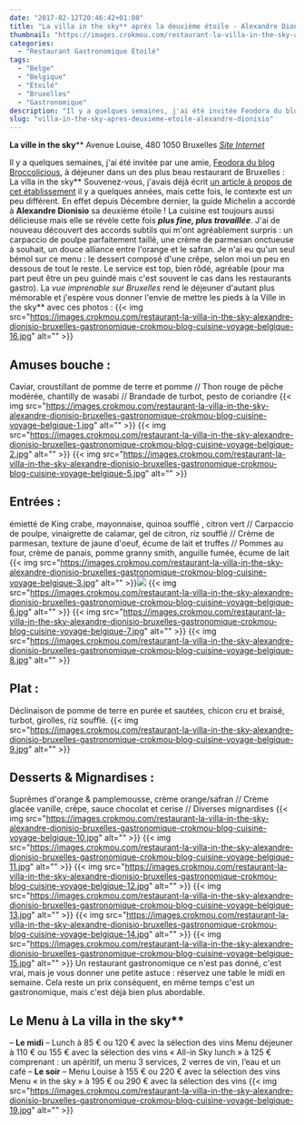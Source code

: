 ```yaml
---
date: "2017-02-12T20:46:42+01:00"
title: "La villa in the sky** après la deuxième étoile - Alexandre Dionisio"
thumbnail: "https://images.crokmou.com/restaurant-la-villa-in-the-sky-alexandre-dionisio-bruxelles-gastronomique-crokmou-blog-cuisine-voyage-belgique-18.jpg"
categories:
  - "Restaurant Gastronomique Étoilé"
tags:
  - "Belge"
  - "Belgique"
  - "Étoilé"
  - "Bruxelles"
  - "Gastronomique"
description: "Il y a quelques semaines, j'ai été invitée Feodora du blog Broccolicious, à déjeuner dans un des plus beau restaurant de Bruxelles : La villa in the sky**"
slug: "villa-in-the-sky-apres-deuxieme-etoile-alexandre-dionisio"
---
```


**La ville in the sky**** Avenue Louise, 480 1050 Bruxelles [_Site Internet_](http://www.lavillainthesky.be/)

Il y a quelques semaines, j'ai été invitée par une amie, [Feodora du blog Broccolicious](http://broccolicious.net/), à déjeuner dans un des plus beau restaurant de Bruxelles : La villa in the sky** Souvenez-vous, j'avais déjà écrit [un article à propos de cet établissement](https://crokmou.com/2015/05/la-villa-in-the-sky-par-alexandre-dionisio) il y a quelques années, mais cette fois, le contexte est un peu différent. En effet depuis Décembre dernier, la guide Michelin a accordé à **Alexandre Dionisio** sa deuxième étoile ! La cuisine est toujours aussi délicieuse mais elle se révèle cette fois _**plus fine, plus travaillée**_. J'ai de nouveau découvert des accords subtils qui m'ont agréablement surpris : un carpaccio de poulpe parfaitement taillé, une crème de parmesan onctueuse à souhait, un douce alliance entre l'orange et le safran. Je n'ai eu qu'un seul bémol sur ce menu : le dessert composé d'une crêpe, selon moi un peu en dessous de tout le reste. Le service est top, bien rôdé, agréable (pour ma part peut être un peu guindé mais c'est souvent le cas dans les restaurants gastro). La _vue imprenable sur Bruxelles_ rend le déjeuner d'autant plus mémorable et j'espère vous donner l'envie de mettre les pieds à la Ville in the sky** avec ces photos : {{< img src="https://images.crokmou.com/restaurant-la-villa-in-the-sky-alexandre-dionisio-bruxelles-gastronomique-crokmou-blog-cuisine-voyage-belgique-16.jpg" alt="" >}}

## **Amuses bouche** :

Caviar, croustillant de pomme de terre et pomme // Thon rouge de pêche modérée, chantilly de wasabi // Brandade de turbot, pesto de coriandre {{< img src="https://images.crokmou.com/restaurant-la-villa-in-the-sky-alexandre-dionisio-bruxelles-gastronomique-crokmou-blog-cuisine-voyage-belgique-1.jpg" alt="" >}} {{< img src="https://images.crokmou.com/restaurant-la-villa-in-the-sky-alexandre-dionisio-bruxelles-gastronomique-crokmou-blog-cuisine-voyage-belgique-2.jpg" alt="" >}} {{< img src="https://images.crokmou.com/restaurant-la-villa-in-the-sky-alexandre-dionisio-bruxelles-gastronomique-crokmou-blog-cuisine-voyage-belgique-5.jpg" alt="" >}}

## **Entrées** :

émietté de King crabe, mayonnaise, quinoa soufflé , citron vert // Carpaccio de poulpe, vinaigrette de calamar, gel de citron, riz soufflé // Crème de parmesan, texture de jaune d'oeuf, écume de lait et truffes // Pommes au four, crème de panais, pomme granny smith, anguille fumée, écume de lait {{< img src="https://images.crokmou.com/restaurant-la-villa-in-the-sky-alexandre-dionisio-bruxelles-gastronomique-crokmou-blog-cuisine-voyage-belgique-3.jpg" alt="" >}}![](https://images.crokmou.com/restaurant-la-villa-in-the-sky-alexandre-dionisio-bruxelles-gastronomique-crokmou-blog-cuisine-voyage-belgique-4.jpg) {{< img src="https://images.crokmou.com/restaurant-la-villa-in-the-sky-alexandre-dionisio-bruxelles-gastronomique-crokmou-blog-cuisine-voyage-belgique-6.jpg" alt="" >}} {{< img src="https://images.crokmou.com/restaurant-la-villa-in-the-sky-alexandre-dionisio-bruxelles-gastronomique-crokmou-blog-cuisine-voyage-belgique-7.jpg" alt="" >}} {{< img src="https://images.crokmou.com/restaurant-la-villa-in-the-sky-alexandre-dionisio-bruxelles-gastronomique-crokmou-blog-cuisine-voyage-belgique-8.jpg" alt="" >}}

## **Plat** :

Déclinaison de pomme de terre en purée et sautées, chicon cru et braisé, turbot, girolles, riz soufflé. {{< img src="https://images.crokmou.com/restaurant-la-villa-in-the-sky-alexandre-dionisio-bruxelles-gastronomique-crokmou-blog-cuisine-voyage-belgique-9.jpg" alt="" >}}

## **Desserts & Mignardises** :

Suprêmes d'orange & pamplemousse, crème orange/safran // Crème glacée vanille, crêpe, sauce chocolat et cerise // Diverses mignardises {{< img src="https://images.crokmou.com/restaurant-la-villa-in-the-sky-alexandre-dionisio-bruxelles-gastronomique-crokmou-blog-cuisine-voyage-belgique-10.jpg" alt="" >}} {{< img src="https://images.crokmou.com/restaurant-la-villa-in-the-sky-alexandre-dionisio-bruxelles-gastronomique-crokmou-blog-cuisine-voyage-belgique-11.jpg" alt="" >}} {{< img src="https://images.crokmou.com/restaurant-la-villa-in-the-sky-alexandre-dionisio-bruxelles-gastronomique-crokmou-blog-cuisine-voyage-belgique-12.jpg" alt="" >}} {{< img src="https://images.crokmou.com/restaurant-la-villa-in-the-sky-alexandre-dionisio-bruxelles-gastronomique-crokmou-blog-cuisine-voyage-belgique-13.jpg" alt="" >}} {{< img src="https://images.crokmou.com/restaurant-la-villa-in-the-sky-alexandre-dionisio-bruxelles-gastronomique-crokmou-blog-cuisine-voyage-belgique-14.jpg" alt="" >}} {{< img src="https://images.crokmou.com/restaurant-la-villa-in-the-sky-alexandre-dionisio-bruxelles-gastronomique-crokmou-blog-cuisine-voyage-belgique-15.jpg" alt="" >}} Un restaurant gastronomique ce n'est pas donné, c'est vrai, mais je vous donner une petite astuce : réservez une table le midi en semaine. Cela reste un prix conséquent, en même temps c'est un gastronomique, mais c'est déjà bien plus abordable.

## Le Menu à La villa in the sky**

– **Le midi** – Lunch à 85 € ou 120 € avec la sélection des vins Menu déjeuner à 110 € ou 155 € avec la sélection des vins « All-in Sky lunch » à 125 € comprenant : un apéritif, un menu 3 services, 2 verres de vin, l’eau et un café – **Le soir** – Menu Louise à 155 € ou 220 € avec la sélection des vins Menu « in the sky » à 195 € ou 290 € avec la sélection des vins {{< img src="https://images.crokmou.com/restaurant-la-villa-in-the-sky-alexandre-dionisio-bruxelles-gastronomique-crokmou-blog-cuisine-voyage-belgique-19.jpg" alt="" >}}
